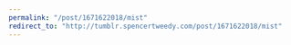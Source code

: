 ```yaml
---
permalink: "/post/1671622018/mist"
redirect_to: "http://tumblr.spencertweedy.com/post/1671622018/mist"
---
```

